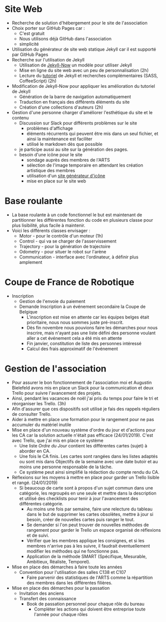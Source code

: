 # Site Web
- Recherche de solution d'hébergement pour le site de l'association
- Choix porter sur GitHub Pages car :
	- C'est gratuit
	- Nous utilisons déjà GitHub dans l'association
	- simplicité
- Utilisation du générateur de site web statique Jekyll car il est supporté par GitHub Pages
- Recherche sur l'utilisation de Jekyll
	- Utilisation de [Jekyll-Now](https://www.smashingmagazine.com/2014/08/build-blog-jekyll-github-pages/) un modèle pour utiliser Jekyll
	- Mise en ligne du site web avec un peu de personnalisation (2h)
	- Lecture du [tutoriel](https://jekyllrb.com/docs/step-by-step/01-setup/) de Jekyll et recherches complémentaires (SASS, CoffeeScript) (2h)
- Modification de Jekyll-Now pour appliquer les amélioration du tutoriel de Jekyll
	- Génération de la barre de navigation automatiquement
	- Traduction en français des différents éléments du site
	- Création d'une collections d'auteurs (2h)
- Gestion d'une personne charger d'améliorer l'esthétique du site et le contenu
	- Discussion sur Slack pour différents problèmes sur le site
		- problèmes d'affichage
		- éléments récurrents qui peuvent être mis dans un seul fichier, et ainsi la maintenance est faciliter
		- utilisé le markdown dès que possible
	- je participe aussi au site sur la génération des pages.
	- besoin d'une icône pour le site
		- sondage auprès des membres de l'ARTS
		- sélection de l'image temporaire en attendant les création artistique des membres
		- utilisation d'un [site générateur d'icône](https://realfavicongenerator.net/)
		- mise en place sur le site web

# Base roulante
- La base roulante à un code fonctionnel le but est maintenant de partitionner les différentes fonction du code en plusieurs classe pour plus lisibilité, plus facile à maintenir.
- Voici les différents classes envisager :
	- Motor - pour le contrôle d'un moteur (1h)
	- Control - qui va se charger de l'asservissement
	- Trajectory - pour la génération de trajectoire
	- Odometry - pour situer le robot sur l'arène
	- Communication - interface avec l'ordinateur, à définir plus amplement

# Coupe de France de Robotique
- Inscription
	- Gestion de l'envoie du paiement
	- Demande Inscription à un événement secondaire la Coupe de Belgique
		- L'inscription est mise en attente car les équipes belges était prioritaire, nous nous sommes juste pré-inscrit.
		- Dès fin novembre nous pouvions faire les démarches pour nous inscrire, mais n'ayant pas une liste défini des personne voulant aller a cet événement cela a été mis en attente
		- Fin janvier, constitution de liste des personnes intéressé
		- Calcul des frais approximatif de l'événement

# Gestion de l'association
- Pour assurer le bon fonctionnement de l'association moi et Augustin Bielefeld avons mis en place un Slack pour la communication et deux Trello pour suivre l'avancement des projets.
- Ainsi, pendant les vacances de noël j'ai pris du temps pour faire le tri et réorganiser les Trello. (3h)
- Afin d'assurer que ces dispositifs soit utilisé je fais des rappels réguliers de consulter Trello.
- Aider à mettre en place une formation pour le rangement pour ne pas accumuler du matériel inutile
- Mise en place d'un nouveau système d'ordre du jour et d'actions pour les CA car la solution actuelle n'était pas efficace (24/01/2019). C'est avec Trello, que j'ai mis en place ce système
	- Une liste _Ordre du Jour_ contient les différentes cartes (sujet) à aborder en CA.
	- Une fois le CA finis. Les cartes sont rangées dans les listes adaptés ou sont mis dans Objectifs de la semaine avec une date butoir et au moins une personne responsable de la tâche.
	- Ce système peut ainsi simplifié la rédaction du compte rendu du CA.
- Réflexions sur les moyens à mettre en place pour garder un Trello lisible et rangé. (24/01/2019)
  - Si beaucoup de carte sont à propos d'un sujet commun dans une catégorie, les regroupés en une seule et mettre dans la description et utilisé des checklists pour tenir à jour l'avancement des différentes catégorie.
	- Au moins une fois par semaine, faire une relecture du tableau dans le but de supprimer les cartes obsolètes, mettre à jour si besoin, créer de nouvelles cartes puis ranger le tout.
	- Se demander si l'on peut trouver de nouvelles méthodes de rangement pour garder le Trello un espace organisé de réflexions et de suivi.
	- Vérifier que les membres applique les consignes, et si les membres n'arrive pas à les suivre, il faudrait éventuellement modifier les méthodes qui ne fonctionne pas.
	- Application de la méthode SMART (Spécifique, Mesurable, Ambitieux, Réaliste, Temporel).
- Mise en place des démarches à faire toute les années
  - Convention pour l'utilisation des salles C138 et C107
	- Faire parvenir des statistiques de l'ARTS comme la répartition des membres dans les différentes filières.
- Mise en place des démarches pour la passation
	- Invitation des anciens
	- Transfert des connaissance
	  - Book de passation personnel pour chaque rôle du bureau
		- Compléter les actions qui doivent être entreprise toute l'année pour chaque rôles
